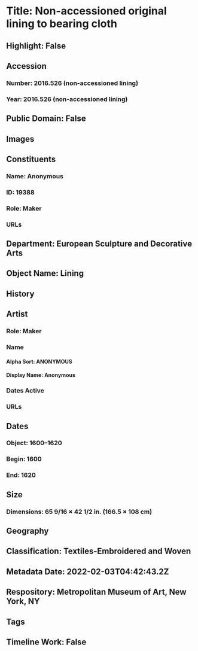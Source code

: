 # Title: Non-accessioned original lining to bearing cloth
## Highlight: False
## Accession
### Number: 2016.526 (non-accessioned lining)
### Year: 2016.526 (non-accessioned lining)
## Public Domain: False
## Images
## Constituents
### Name: Anonymous
### ID: 19388
### Role: Maker
### URLs
## Department: European Sculpture and Decorative Arts
## Object Name: Lining
## History
## Artist
### Role: Maker
### Name
#### Alpha Sort: ANONYMOUS
#### Display Name: Anonymous
### Dates Active
### URLs
## Dates
### Object: 1600–1620
### Begin: 1600
### End: 1620
## Size
### Dimensions: 65 9/16 × 42 1/2 in. (166.5 × 108 cm)
## Geography
## Classification: Textiles-Embroidered and Woven
## Metadata Date: 2022-02-03T04:42:43.2Z
## Respository: Metropolitan Museum of Art, New York, NY
## Tags
## Timeline Work: False